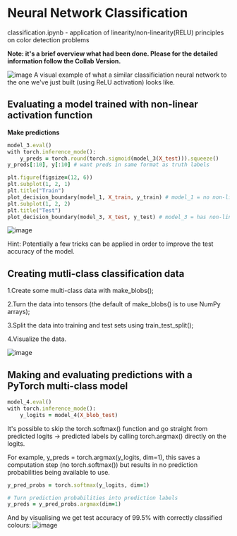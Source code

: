 # Neural Network Classification 
classification.ipynb - application of linearity/non-linearity(RELU) principles on color detection problems

**Note: it's a brief overview what had been done. Please for the detailed information follow the Collab Version.**

![image](https://github.com/AICODER009/Pytorch_projects/assets/133597851/643cfe3f-e22c-4726-86f5-87f1378f98d7)
A visual example of what a similar classificiation neural network to the one we've just built (using ReLU activation) looks like.

## **Evaluating a model trained with non-linear activation function**
**Make predictions**
``` ruby
model_3.eval()
with torch.inference_mode():
    y_preds = torch.round(torch.sigmoid(model_3(X_test))).squeeze()
y_preds[:10], y[:10] # want preds in same format as truth labels
```
```ruby
plt.figure(figsize=(12, 6))
plt.subplot(1, 2, 1)
plt.title("Train")
plot_decision_boundary(model_1, X_train, y_train) # model_1 = no non-linearity
plt.subplot(1, 2, 2)
plt.title("Test")
plot_decision_boundary(model_3, X_test, y_test) # model_3 = has non-linearity
```
![image](https://github.com/AICODER009/Pytorch_projects/assets/133597851/e4c4674e-5190-4aff-ac9b-b41954c90e80)

Hint: Potentially a few tricks can be applied in order to improve the test accuracy of the model.
## **Creating mutli-class classification data**

1.Create some multi-class data with make_blobs();

2.Turn the data into tensors (the default of make_blobs() is to use NumPy arrays);

3.Split the data into training and test sets using train_test_split();

4.Visualize the data.

![image](https://github.com/AICODER009/Pytorch_projects/assets/133597851/fa66b544-5f0a-406b-b9d0-098a6e783941)

## Making and evaluating predictions with a PyTorch multi-class model
``` ruby
model_4.eval()
with torch.inference_mode():
    y_logits = model_4(X_blob_test)
```
It's possible to skip the torch.softmax() function and go straight from predicted logits -> predicted labels by calling torch.argmax() directly on the logits.

For example, y_preds = torch.argmax(y_logits, dim=1), this saves a computation step (no torch.softmax()) but results in no prediction probabilities being available to use.

``` ruby
y_pred_probs = torch.softmax(y_logits, dim=1)

# Turn prediction probabilities into prediction labels
y_preds = y_pred_probs.argmax(dim=1)

```
And by visualising we get test accuracy of 99.5% with correctly classified colours:
![image](https://github.com/AICODER009/Pytorch_projects/assets/133597851/66071a9f-f5c7-44c0-a531-83c3f8d03fc0)
